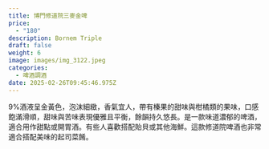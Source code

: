 ```yaml
---
title: 博門修道院三麥金啤
price:
  - "180"
description: Bornem Triple
draft: false
weight: 6
image: images/img_3122.jpeg
categories:
  - 啤酒調酒
date: 2025-02-26T09:45:46.975Z
---
```

9%酒液呈金黃色，泡沫細緻，香氣宜人，帶有榛果的甜味與柑橘類的果味，口感飽滿滑順，甜味與苦味表現優雅且平衡，餘韻持久悠長。是一款味道濃郁的啤酒，適合用作甜點或開胃酒。有些人喜歡搭配貽貝或其他海鮮。這款修道院啤酒也非常適合搭配美味的起司菜餚。